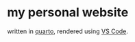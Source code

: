 # my personal website
written in [quarto](https://quarto.org/docs/websites/), rendered using [VS Code]([url](https://marketplace.visualstudio.com/items?itemName=quarto.quarto)https://marketplace.visualstudio.com/items?itemName=quarto.quarto).
